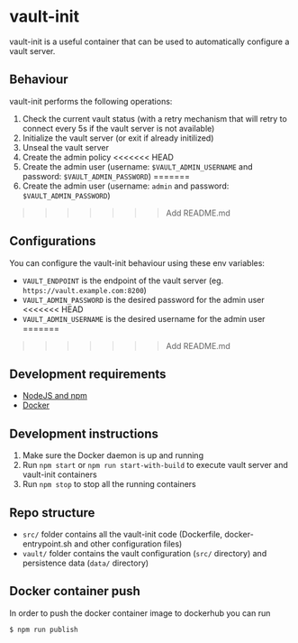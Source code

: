 # vault-init

vault-init is a useful container that can be used to automatically configure a vault server.

## Behaviour
vault-init performs the following operations:
1. Check the current vault status (with a retry mechanism that will retry to connect every 5s if the vault server is not available)
2. Initialize the vault server (or exit if already initilized)
3. Unseal the vault server
4. Create the admin policy
<<<<<<< HEAD
5. Create the admin user (username: `$VAULT_ADMIN_USERNAME` and password: `$VAULT_ADMIN_PASSWORD`)
=======
5. Create the admin user (username: `admin` and password: `$VAULT_ADMIN_PASSWORD`)
>>>>>>> Add README.md

## Configurations
You can configure the vault-init behaviour using these env variables:
- `VAULT_ENDPOINT` is the endpoint of the vault server (eg. `https://vault.example.com:8200`)
- `VAULT_ADMIN_PASSWORD` is the desired password for the admin user
<<<<<<< HEAD
- `VAULT_ADMIN_USERNAME` is the desired username for the admin user
=======
>>>>>>> Add README.md

## Development requirements
- [NodeJS and npm](https://nodejs.org)
- [Docker](https://www.docker.com/)

## Development instructions
1. Make sure the Docker daemon is up and running
2. Run `npm start` or `npm run start-with-build` to execute vault server and vault-init containers
3. Run `npm stop` to stop all the running containers

## Repo structure
- `src/` folder contains all the vault-init code (Dockerfile, docker-entrypoint.sh and other configuration files)
- `vault/` folder contains the vault configuration (`src/` directory) and persistence data (`data/` directory)

## Docker container push
In order to push the docker container image to dockerhub you can run
```sh
$ npm run publish
```
